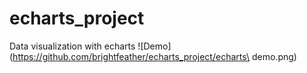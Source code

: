 # echarts_project
Data visualization with echarts
![Demo](https://github.com/brightfeather/echarts_project/echarts\ demo.png)
